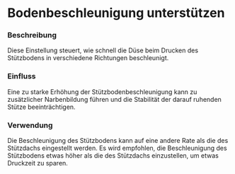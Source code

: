 Bodenbeschleunigung unterstützen
====
### **Beschreibung**
Diese Einstellung steuert, wie schnell die Düse beim Drucken des Stützbodens in verschiedene Richtungen beschleunigt.

### **Einfluss**
Eine zu starke Erhöhung der Stützbodenbeschleunigung kann zu zusätzlicher Narbenbildung führen und die Stabilität der darauf ruhenden Stütze beeinträchtigen.

### **Verwendung**
Die Beschleunigung des Stützbodens kann auf eine andere Rate als die des Stützdachs eingestellt werden. Es wird empfohlen, die Beschleunigung des Stützbodens etwas höher als die des Stützdachs einzustellen, um etwas Druckzeit zu sparen.